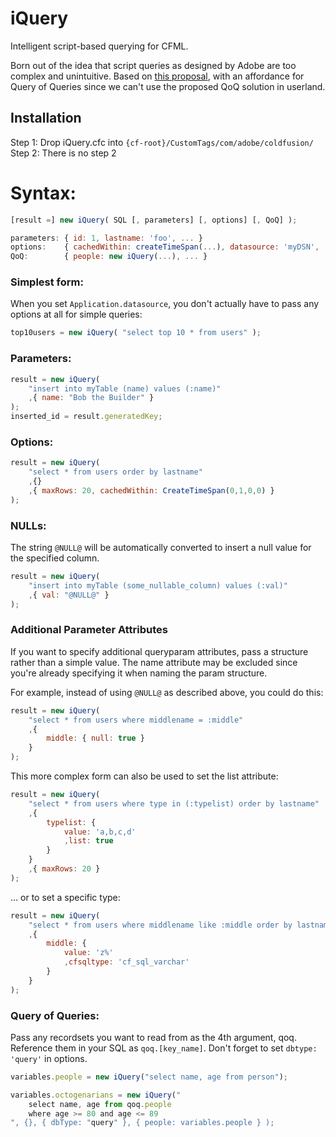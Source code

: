 # iQuery

Intelligent script-based querying for CFML.

Born out of the idea that script queries as designed by Adobe are too complex and unintuitive. Based on [this proposal](https://github.com/CFCommunity/CF_CleanUp#queries), with an affordance for Query of Queries since we can't use the proposed QoQ solution in userland.

## Installation

Step 1: Drop iQuery.cfc into `{cf-root}/CustomTags/com/adobe/coldfusion/`<br/>
Step 2: There is no step 2

# Syntax:

```js
[result =] new iQuery( SQL [, parameters] [, options] [, QoQ] );

parameters: { id: 1, lastname: 'foo', ... }
options:    { cachedWithin: createTimeSpan(...), datasource: 'myDSN', ... }
QoQ:        { people: new iQuery(...), ... }
```

### Simplest form:

When you set `Application.datasource`, you don't actually have to pass any options at all for simple queries:

```js
top10users = new iQuery( "select top 10 * from users" );
```

### Parameters:

```js
result = new iQuery(
	"insert into myTable (name) values (:name)"
	,{ name: "Bob the Builder" }
);
inserted_id = result.generatedKey;
```

### Options:

```js
result = new iQuery(
	"select * from users order by lastname"
	,{}
	,{ maxRows: 20, cachedWithin: CreateTimeSpan(0,1,0,0) }
);
```

### NULLs:

The string `@NULL@` will be automatically converted to insert a null value for the specified column.

```js
result = new iQuery(
	"insert into myTable (some_nullable_column) values (:val)"
	,{ val: "@NULL@" }
);
```

### Additional Parameter Attributes

If you want to specify additional queryparam attributes, pass a structure rather than a simple value. The name attribute may be excluded since you're already specifying it when naming the param structure.

For example, instead of using `@NULL@` as described above, you could do this:

```js
result = new iQuery(
	"select * from users where middlename = :middle"
	,{
		middle: { null: true }
	}
);
```

This more complex form can also be used to set the list attribute:

```js
result = new iQuery(
	"select * from users where type in (:typelist) order by lastname"
	,{
		typelist: {
			value: 'a,b,c,d'
			,list: true
		}
	}
	,{ maxRows: 20 }
);
```

... or to set a specific type:

```js
result = new iQuery(
	"select * from users where middlename like :middle order by lastname, firstname"
	,{
		middle: {
			value: 'z%'
			,cfsqltype: 'cf_sql_varchar'
		}
	}
);
```


### Query of Queries:

Pass any recordsets you want to read from as the 4th argument, qoq. Reference them in your SQL as `qoq.[key_name]`. Don't forget to set `dbtype: 'query'` in options.

```js
variables.people = new iQuery("select name, age from person");

variables.octogenarians = new iQuery("
	select name, age from qoq.people
	where age >= 80 and age <= 89
", {}, { dbType: "query" }, { people: variables.people } );
```


